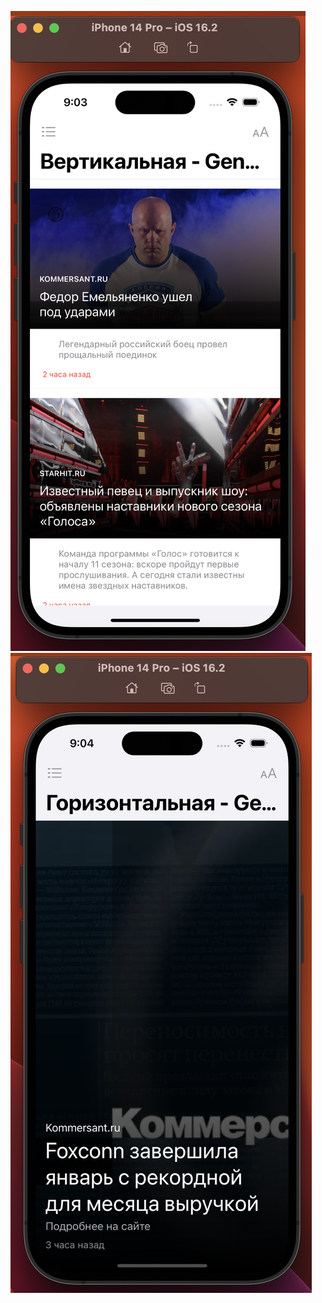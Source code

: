 


![Image alt](https://github.com/naidantaktal/TheNews/blob/main/pic/%D0%A1%D0%BD%D0%B8%D0%BC%D0%BE%D0%BA%20%D1%8D%D0%BA%D1%80%D0%B0%D0%BD%D0%B0%202023-02-05%20%D0%B2%2021.03.05.png)
![Image alt](https://github.com/naidantaktal/TheNews/blob/main/pic/%D0%A1%D0%BD%D0%B8%D0%BC%D0%BE%D0%BA%20%D1%8D%D0%BA%D1%80%D0%B0%D0%BD%D0%B0%202023-02-05%20%D0%B2%2021.04.27.png)
